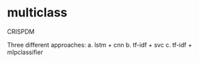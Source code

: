# multiclass

CRISPDM

Three different approaches: 
a. lstm + cnn
b. tf-idf + svc
c. tf-idf + mlpclassifier
